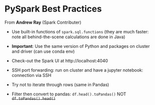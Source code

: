 # PySpark Best Practices

From **Andrew Ray** (Spark Contributer)

- Use built-in functions of `spark.sql.functions` (they are much faster: note all behind-the-scene calculations are done in Java)

- **Important**: Use the same version of Python and packages on cluster and driver (can use conda env)

- Check-out the Spark UI at http://localhost:4040

- SSH port forwarding: run on cluster and have a  jupyter notebook: connection via SSH

- Try not to iterate through rows (same in Pandas)

- Filter then convert to pandas: `df.head().toPandas()` NOT ~~`df.toPandas().head()`~~ 
